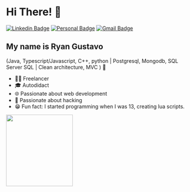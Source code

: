 
<h1>Hi There! 👋</h1>

[![Linkedin Badge](https://img.shields.io/badge/-LinkedIn-6633cc?style=flat-square&logo=Linkedin&logoColor=white&link=https://www.linkedin.com/in/fernanda-kipper-5958a61a9/)](https://www.linkedin.com/in/ryan-gustavo-609246329)
[![Personal Badge](https://img.shields.io/badge/-Website-6633cc?style=flat-square&logo=Me&logoColor=white&link=https://www.fernandakipper.com/)](https://ryangustavo.site/)
[![Gmail Badge](https://img.shields.io/badge/-contato@ryangustavo.site-6633cc?style=flat-square&logo=Gmail&logoColor=white&link=mailto:contato@ryangustavo.site)](mailto:contato@ryangustavo.site)


## My name is Ryan Gustavo
(Java, Typescript/Javascript, C++, python | Postgresql, Mongodb, SQL Server SQL | Clean architecture, MVC ) 🚀
- 👩‍💻 Freelancer
- 🎓 Autodidact
- 🌐 Passionate about web development
- 💢 Passionate about hacking
- 😁 Fun fact: I started programming when I was 13, creating lua scripts.

<div align="left">
  
  <img width="60%" height="195px" src="https://github-readme-stats.vercel.app/api/top-langs/?username=ryangustav&layout=compact&show_icons=true&theme=dracula" />
  
 </div>


